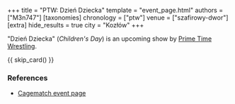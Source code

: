+++
title = "PTW: Dzień Dziecka"
template = "event_page.html"
authors = ["M3n747"]
[taxonomies]
chronology = ["ptw"]
venue = ["szafirowy-dwor"]
[extra]
hide_results = true
city = "Kozłów"
+++

"Dzień Dziecka" (_Children's Day_) is an upcoming show by [Prime Time Wrestling](@/o/ptw.md).

{{ skip_card() }}

### References

* [Cagematch event page](https://www.cagematch.net/?id=1&nr=423576)
